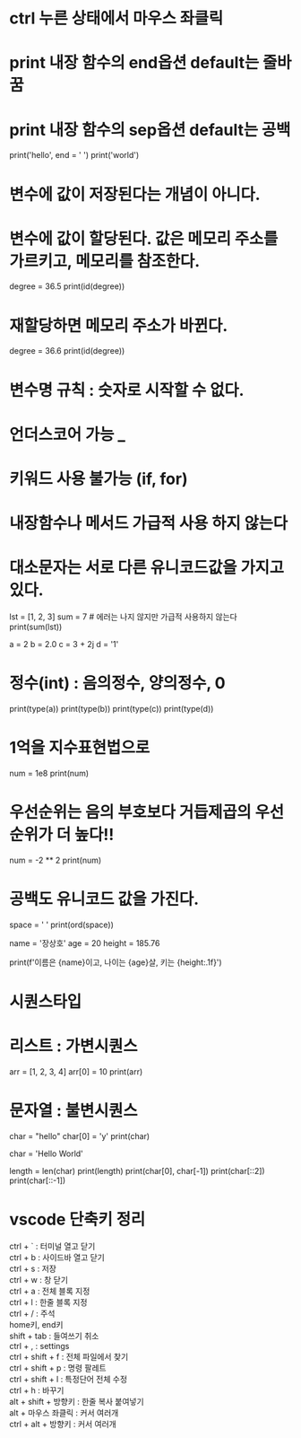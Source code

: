 # ctrl 누른 상태에서 마우스 좌클릭
# print 내장 함수의 end옵션 default는 줄바꿈
# print 내장 함수의 sep옵션 default는 공백
print('hello', end = ' ')
print('world')

# 변수에 값이 저장된다는 개념이 아니다.
# 변수에 값이 할당된다. 값은 메모리 주소를 가르키고, 메모리를 참조한다.
degree = 36.5
print(id(degree))

# 재할당하면 메모리 주소가 바뀐다. 
degree = 36.6
print(id(degree))





# 변수명 규칙 : 숫자로 시작할 수 없다.
# 언더스코어 가능 _
# 키워드 사용 불가능 (if, for)
# 내장함수나 메서드 가급적 사용 하지 않는다
# 대소문자는 서로 다른 유니코드값을 가지고 있다.

lst = [1, 2, 3]
sum = 7 # 에러는 나지 않지만 가급적 사용하지 않는다
print(sum(lst))


a = 2
b = 2.0
c = 3 + 2j
d = '1'

# 정수(int) : 음의정수, 양의정수, 0
print(type(a))
print(type(b))
print(type(c))
print(type(d))

# 1억을 지수표현법으로
num = 1e8
print(num)

# 우선순위는 음의 부호보다 거듭제곱의 우선순위가 더 높다!!
num = -2 ** 2
print(num)

# 공백도 유니코드 값을 가진다.
space = ' '
print(ord(space))


name = '장상호'
age = 20
height = 185.76

print(f'이름은 {name}이고, 나이는 {age}살, 키는 {height:.1f}')


# 시퀀스타입
# 리스트 : 가변시퀀스
arr = [1, 2, 3, 4]
arr[0] = 10
print(arr)
# 문자열 : 불변시퀀스
char = "hello"
char[0] = 'y'
print(char)


char = 'Hello World'

length = len(char)
print(length)
print(char[0], char[-1])
print(char[::2])
print(char[::-1])

# vscode 단축키 정리
ctrl + ` : 터미널 열고 닫기  
ctrl + b : 사이드바 열고 닫기  
ctrl + s : 저장  
ctrl + w : 창 닫기  
ctrl + a : 전체 블록 지정  
ctrl + l : 한줄 블록 지정  
ctrl + / : 주석  
home키, end키  
shift + tab : 들여쓰기 취소  
ctrl + , : settings  
ctrl + shift + f : 전체 파일에서 찾기  
ctrl + shift + p : 명령 팔레트  
ctrl + shift + l : 특정단어 전체 수정  
ctrl + h : 바꾸기  
alt + shift + 방향키 : 한줄 복사 붙여넣기  
alt + 마우스 좌클릭 : 커서 여러개  
ctrl + alt + 방향키 : 커서 여러개  

